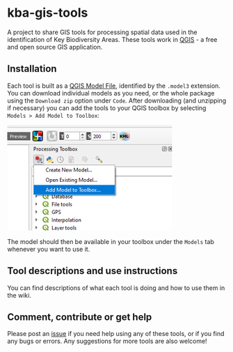# kba-gis-tools

A project to share GIS tools for processing spatial data used in the identification of Key Biodiversity Areas. These tools work in [QGIS](https://qgis.org/) - a free and open source GIS application.

## Installation

Each tool is built as a [QGIS Model File](https://docs.qgis.org/3.40/en/docs/user_manual/processing/modeler.html), identified by the `.model3` extension. You can download individual models as you need, or the whole package using the `Download zip` option under `Code`. After downloading (and unzipping if necessary) you can add the tools to your QGIS toolbox by selecting `Models > Add Model to Toolbox`:

![](imgs/add-to-toolbox.png)

The model should then be available in your toolbox under the `Models` tab whenever you want to use it.

## Tool descriptions and use instructions

You can find descriptions of what each tool is doing and how to use them in the wiki.

## Comment, contribute or get help

Please post an [issue](https://github.com/lizevons/kba-gis-tools/issues) if you need help using any of these tools, or if you find any bugs or errors. Any suggestions for more tools are also welcome!
